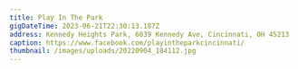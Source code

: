 ```yaml
---
title: Play In The Park
gigDateTime: 2023-06-21T22:30:13.187Z
address: Kennedy Heights Park, 6039 Kennedy Ave, Cincinnati, OH 45213
caption: https://www.facebook.com/playintheparkcincinnati/
thumbnail: /images/uploads/20220904_184112.jpg
---
```

